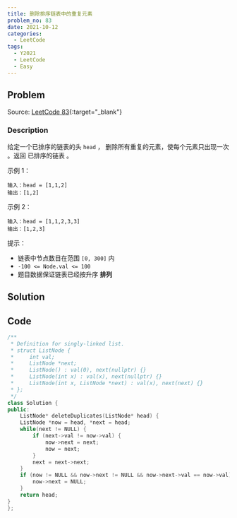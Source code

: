 ```yaml
---
title: 删除排序链表中的重复元素
problem_no: 83
date: 2021-10-12
categories:
  - LeetCode
tags:
  - Y2021
  - LeetCode
  - Easy
---
```


<!-- Description. -->

<!-- more -->

## Problem

Source: [LeetCode 83](https://leetcode-cn.com/problems/remove-duplicates-from-sorted-list/){:target="_blank"}

### Description

给定一个已排序的链表的头 `head` ， 删除所有重复的元素，使每个元素只出现一次 。返回 已排序的链表 。

示例 1：

```text
输入：head = [1,1,2]
输出：[1,2]
```

示例 2：

```text
输入：head = [1,1,2,3,3]
输出：[1,2,3]
```

提示：

- 链表中节点数目在范围 `[0, 300]` 内
- `-100 <= Node.val <= 100`
- 题目数据保证链表已经按升序 **排列**

## Solution

## Code

```cpp
/**
 * Definition for singly-linked list.
 * struct ListNode {
 *     int val;
 *     ListNode *next;
 *     ListNode() : val(0), next(nullptr) {}
 *     ListNode(int x) : val(x), next(nullptr) {}
 *     ListNode(int x, ListNode *next) : val(x), next(next) {}
 * };
 */
class Solution {
public:
    ListNode* deleteDuplicates(ListNode* head) {
    ListNode *now = head, *next = head;
    while(next != NULL) {
        if (next->val != now->val) {
            now->next = next;
            now = next;
        }
        next = next->next;
    }
    if (now != NULL && now->next != NULL && now->next->val == now->val) {
        now->next = NULL;
    }
    return head;
}
};
```
